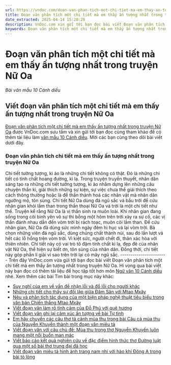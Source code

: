 ```yaml
---
url: https://vndoc.com/doan-van-phan-tich-mot-chi-tiet-ma-em-thay-an-tuong-nhat-trong-truyen-nu-oa-302725
title: Đoạn văn phân tích một chi tiết mà em thấy ấn tượng nhất trong truyện Nữ Oa - Bài văn mẫu 10 Cánh diều - VnDoc.com
date_extracted: 2025-04-14 15:20:28
description: VnDoc.com xin gửi tới bạn đọc bài viết Đoạn văn phân tích một chi tiết mà em thấy ấn tượng nhất trong truyện Nữ Oa. Mời các bạn cùng tham khảo chi tiết.
keywords: Đoạn văn phân tích một chi tiết mà em thấy ấn tượng nhất trong truyện Nữ Oa,Đoạn văn phân tích chi tiết mà em thấy ấn tượng nhất trong truyện Nữ Oa,viết đoạn văn phân tích một chi tiết mà em thấy ấn tượng nhất trong truyện Nữ Oa,ngữ văn 10 cánh diều,văn mẫu 10 cánh diều
---
```


# Đoạn văn phân tích một chi tiết mà em thấy ấn tượng nhất trong truyện Nữ Oa
 _Bài văn mẫu 10 Cánh diều_
## Viết đoạn văn phân tích một chi tiết mà em thấy ấn tượng nhất trong truyện Nữ Oa
[Đoạn văn phân tích một chi tiết mà em thấy ấn tượng nhất trong truyện Nữ Oa](<https://vndoc.com/doan-van-phan-tich-mot-chi-tiet-ma-em-thay-an-tuong-nhat-trong-truyen-nu-oa-302725>) được VnDoc.com sưu tầm và xin gửi tới bạn đọc cùng tham khảo để có thêm tài liệu làm [văn mẫu 10 Cánh diều](<https://vndoc.com/van-mau-lop-10-cd>). Mời các bạn cùng theo dõi bài viết dưới đây.
### Đoạn văn phân tích chi tiết mà em thấy ấn tượng nhất trong truyện Nữ Oa
Chi tiết tưởng tượng, kì ảo là những chi tiết không có thật. Đó là những chi tiết có tính chất hoang đường, kì lạ. Trong truyện truyền thuyết, nhân dân sáng tạo ra những chi tiết tưởng tượng, kì ảo nhằm dựng lên những câu chuyện thần kì, giải thích những sự kiện, sự việc chưa thể giải thích theo cách thông thường hoặc là để thần thánh hoá các nhân vật mà nhân dân ngưỡng mộ, tôn sùng. Chi tiết Nữ Oa dùng đá ngũ sắc vá bầu trời để cứu nhân gian khỏi lầm than trong thần thoại Nữ Oa vá trời là một chi tiết như thế. Truyện kể rằng Nữ Oa là vị thần sinh ra muôn loài. Khi nhân gian đang sống trong cõi bình yên vô sự thì bỗng một hôm trên trời xày ra sự cố, các vị thần đánh nhau dẫn đến vòm trời bị rách toạc, muôn cõi lầm than. Để cứu nhân gian, Nữ Oa đã dùng sức mình ngày đêm hì hục vá lại vòm trời. Bà chọn những viên đá ngũ sắc, dùng chúng chất thành núi, sau đó lần lượt vá hết các lỗ hổng trên vòm trời. Vì kiệt sức, người chết đi, thân xác hòa với thiên nhiên. Chi tiết này có vai trò tô đậm tính chất kì lạ, đẹp đẽ của nhân vật Nữ Oa, thể hiện sự biết ơn, tôn sùng của nhân dân. Đồng thời, chi tiết này góp phần lí giải vì sao trên trời lại có mây ngũ sắc.
\-----------------------
Trên đây VnDoc.com vừa gửi tới bạn đọc bài viết Đoạn văn phân tích một chi tiết mà em thấy ấn tượng nhất trong truyện Nữ Oa. Hi vọng qua bài viết này bạn đọc có thêm tài liệu để học tập tốt hơn môn [Ngữ văn 10 Cánh diều](<https://vndoc.com/ngu-van-10-canh-dieu-tap1>) nhé.
Xem thêm các bài Tìm bài trong mục này khác:
  * [Suy nghĩ của em về vấn đề nhận lỗi và đổ lỗi cho người khác](</suy-nghi-cua-em-ve-van-de-nhan-loi-va-do-loi-cho-nguoi-khac-276304>)
  * [Những chi tiết cho thấy sự đối lập giữa Đăm Săn với Mtao Mxây](</nhan-vat-anh-hung-dam-san-duoc-mieu-ta-voi-nhung-dac-diem-noi-bat-nao-chi-ra-nhung-chi-tiet-cho-thay-su-doi-lap-giua-dam-san-voi-mtao-mxay-276305>)
  * [Nêu và phân tích tác dụng của một biện pháp nghệ thuật tiêu biểu trong văn bản Chiến thắng Mtao Mxây](</neu-va-phan-tich-tac-dung-cua-mot-bien-phap-nghe-thuat-tieu-bieu-trong-van-ban-chien-thang-mtao-mxay-276310>)
  * [Viết đoạn văn làm rõ tình cảm của Đỗ Phủ với quê hương](</viet-doan-van-lam-ro-tinh-cam-cua-do-phu-voi-que-huong-278021>)
  * [Viết đoạn văn ghi lại cảm xúc ấn tượng về bài Tự tình](</viet-doan-van-ghi-lai-cam-xuc-an-tuong-ve-bai-tu-tinh-278023>)
  * [Em hãy chuyển các câu thơ tả cảnh mùa thu trong bài Câu cá mùa thu của Nguyễn Khuyến thành một đoạn văn miêu tả](</em-hay-chuyen-cac-cau-tho-ta-canh-mua-thu-trong-bai-cau-ca-mua-thu-thanh-mot-doan-van-mieu-ta-278025>)
  * [Viết đoạn văn với câu chủ đề: Mùa thu trong thơ Nguyễn Khuyến luôn mang một nỗi buồn man mác](</viet-doan-van-voi-cau-chu-de-mua-thu-trong-tho-nguyen-khuyen-luon-mang-mot-noi-buon-man-mac-278030>)
  * [Viết báo cáo kết quả nghiên cứu về đặc điểm hình thức thơ Đường luật qua một số bài thơ trung đại đã học](</viet-bao-cao-ket-qua-nghien-cuu-ve-dac-diem-hinh-thuc-tho-duong-luat-302729>)
  * [Viết đoạn văn miêu tả hình ảnh trang nam nhi với hào khí Đông A trong bài tỏ lòng](</viet-doan-van-mieu-ta-hinh-anh-trang-nam-nhi-voi-hao-khi-dong-a-trong-bai-to-long-278035>)

